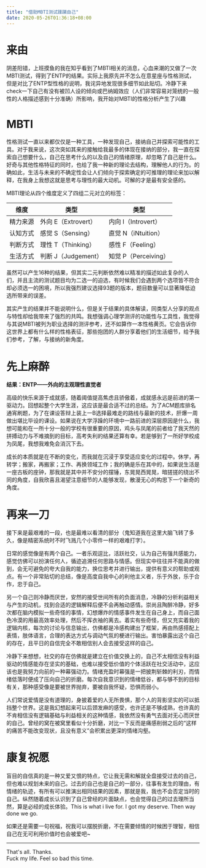 ```yaml
---
title: "借助MBTI测试蹂躏自己"
date: 2020-05-26T01:36:18+08:00
---
```


# 来由
阴差阳错，上班摸鱼的我在知乎看到了MBTI相关的消息，心血来潮的又做了一次MBTI测试，得到了ENTP的结果。实际上我原先并不怎么在意星座与性格测试，但是对比了ENTP型性格的说明，我诧异地发现很多细节如此贴切。冷静下来check一下自己有没有被凹人设的倾向或巴纳姆效应（人们非常容易对笼统的一般性的人格描述感到十分准确）所影响，我开始对MBTI的性格分析产生了兴趣

<!--more-->

# MBTI
性格测试一直以来都仅仅是一种工具，一种发现自己，接纳自己并探索可能性的工具。对于我来说，这次突如其来的接触给我最多的体现在接纳的部分，我一直在探索自己想要什么，自己在思考什么的以及自己的情绪原理，却忽略了自己是什么。好奇与其他性格特征的同时，也给了我一种新的理论去结构，理解他人的行为。的确如此，生活与未来的不确定性会让人们倾向于探索确定的可推理的理论来加以解释，在我身上我想这就是思考与理性的最大动机。可解的才是最有安全感的。

MBTI理论从四个维度定义了四组二元对立的标签：

| 维度 | 类型 | 类型 |
| --- | --- | --- | 
精力来源 | 外向 E（Extrovert） | 内向 I（Introvert）
认知方式 | 感觉 S（Sensing）| 直觉 N（iNtuition）
判断方式 | 理性 T（Thinking）| 感性 F（Feeling）
生活方式 | 判断 J（Judgement）| 知觉 P（Perceiving）

虽然可以产生16种的结果，但其实二元判断依然难以精准的描述如此复杂的人们，并且主流的测试题目均为二选一的迫选，有时候我们会遇到两个选项皆不符合却必须选一的困境，所以我强烈建议选择93题的版本，题目数量可以显著降低迫选所带来的误差。

其实产生的结果并不能说明什么，但是关于结果的具体解读，同类型人分享的观点与特性却给我带来了强烈的共鸣。我想强调心理学测评的功能性与工具性，我觉得与其说MBTI被列为职业选择的测评参考，还不如算作一本性格黄页。它会告诉你这世界上都有什么样的性格表征，那些抱团的人群分享着他们的生活细节，给予我们参考，了解，与接纳的新角度。

# 先上麻醉
**结果：ENTP——外向的主观理性直觉者**  

高级的快乐来源于成就感，随着阈值提高焦虑且骄傲着，成就感永远是前进的第一驱动力。回想起整个大学生涯，这应该是最合适不过的总结。为了ACM题库排名通宵刷题，为了在课设答辩上装上一B选择最难走的路线与最新的技术，肝爆一周做出堪比毕设的课设。如果说在大学浮躁的环境中一路前进的深层原因是什么，我想可能和在一所十分一般的学校有很重要的原因，鸡头与凤尾的前者给了我天然的拼搏动力与不难摘到的目标，高考失利的结果还算有幸。若是够到了一所好学校成为凤尾，我想我难免会消沉下去。

成长的本质就是在不断的变化，而我就在沉浸于享受适应变化的过程中。休学，再转学；搬家，再搬家；工作、再换领域工作；我的确是乐在其中的，如果说生活是一座古板的座钟，那我就是其中并不安分的摆锤，东晃晃西晃晃，暗搓搓的绕出不同的角度，自我欣喜且渴望注意细节的人能够发现，散漫无心的构思下一个新奇的角度。

# 再来一刀
接下来是最艰难的一段，也是最难以看清的部分（鬼知道我在这里大脑飞转了多久，像是精密系统时不时飞溅几个小零件一样的艰难打字）。

日常的感觉像是有两个自己。一者乐观逗比，活跃社交，认为自己有强共感能力，感觉仿佛可以扮演任何人，循迹追溯任何思路与情感。但现实中往往并不能真的做到，会无可避免的夸大自我的能力，换位思考并进行输出，提供有意义的帮助或观点。有一个非常贴切的总结，像是高度自我中心的利他主义者，乐于外放，乐于合作，忠于自己。

另一个自己则冷静而厌世，安然的接受世间所有的负面消息，冷静的分析利益相关与产生的动机，找到合适的逻辑解释后便不会再触动感情。崇尚且陶醉冷静，好多次都在脑内模拟一些奇怪的事情，幻想爆炸的情感事件发生在自己身上，而自己面色冷漠的用最高效率处理，然后不挥衣袖的离去。着实有些奇怪，但又充实着我的逻辑内核，每次的讨论与信息输出，仿佛都是冷感构建出了框架，再由热感搭配上表情，肢体语言，合理的表达方式与调动气氛的梗进行输出。害怕暴露出这个自己的存在，且平日的自信完全不敢相信别人会去接受这样的自己。

冷静下来想想，社交的存在仿佛就是建立在价值交换上的，自己不太相信没有利益驱动的情感能存在坚实的基础，也难以接受低价值的个体活跃在社交活动中，这应该也是我努力向前的一种幕强动力。情绪充盈时幕强是一把披荆斩棘的利刃，而情绪低落时便成了压向自己的折磨。每次自我意识到的情绪低谷，都与够不到的目标有关，那种感受像是要被世界抛弃，要被自我怀疑，恐惧而弱小。

人们常说爱情是没有道理的，身披着爱的人无所畏惧，那个人的背影坚实的可以抵挡整个世界。这是我幻想起来可以后颈发麻的感受，也许还是不够成熟，也许真的不肯相信没有逻辑基础与利益相关的这种情感，我依然没有勇气去面对无心而厌世的自己。曾经的窝在被窝里看似十分折磨，对比一下反而是痛感削弱之后的“这样的痛苦不能改变现状，且没有意义”会积累出更深的情绪沟壑。

# 康复祝愿
盲目的自信真的是一种又爱又恨的特点，它让我无需和解就全盘接受过去的自己，但也难以规划未来的自己。过去的自己也是自己的一部分，往事有发生的理由，有情绪的轨迹，有所有可以推演出相同结果的因素，那就是我，我也不会否定当时的自己。纵然随着成长认识到了自己曾经的片面缺点，也会觉得自己的过去理所当然，算是必经的成长体验。This is what i live for. I got my deserve. Then way done we go.

如果还是需要一句祝福，祝我可以摆脱折磨，不在需要倾情的时候困于理智，相信自己在无可利用价值时也会被爱吧~

---
That's all. Thanks.   
Fuck my life. Feel so bad this time.